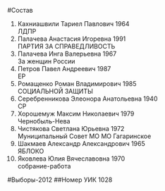 #Состав
1. Кахниашвили Тариел Павлович 1964   
    ЛДПР
2. Палачева Анастасия Игоревна 1991   
    ПАРТИЯ ЗА СПРАВЕДЛИВОСТЬ
3. Палачева Инга Валерьевна 1967   
    За женщин России
4. Петров Павел Андреевич 1987   
    ЕР
5. Ромащенко Роман Владимирович 1985   
    СОЦИАЛЬНОЙ ЗАЩИТЫ
6. Серебренникова Элеонора Анатольевна 1940   
    СР
7. Хорошемуж Максим Николаевич 1979   
    Чернобыль-Нева
8. Чистякова Светлана Юрьевна 1972   
    Муниципальный Совет МО МО Гагаринское
9. Шакмаев Александр Александрович 1965   
    ЯБЛОКО
10. Яковлева Юлия Вячеславовна 1970   
    собрание-работа

#Выборы-2012
##Номер УИК
1028